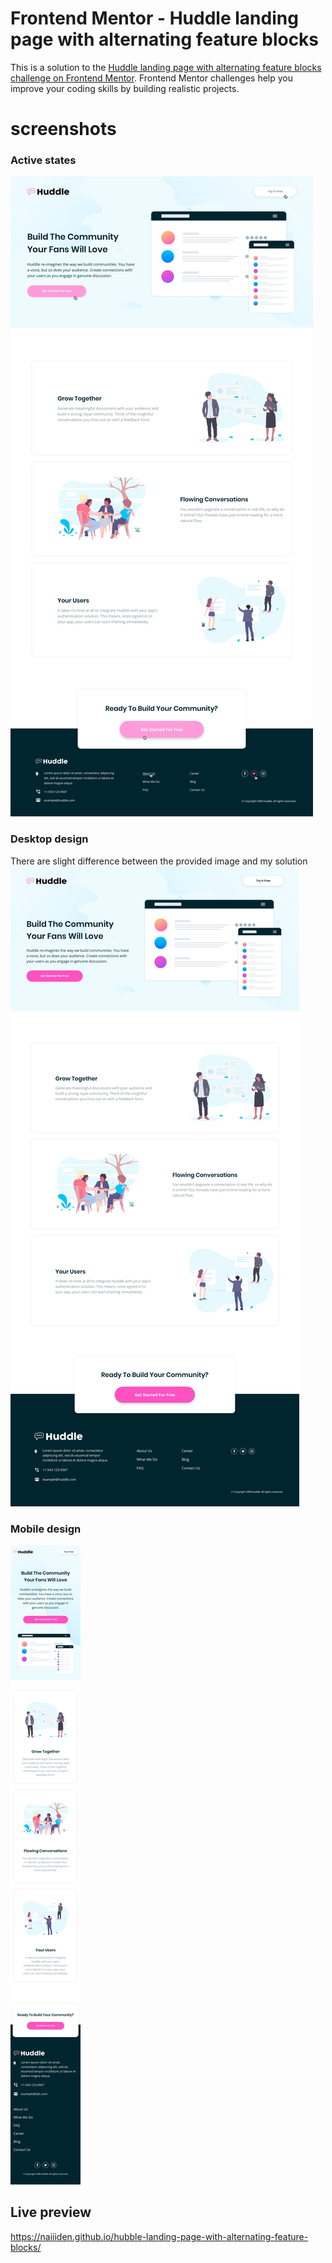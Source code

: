 # Frontend Mentor - Huddle landing page with alternating feature blocks 

This is a solution to the [Huddle landing page with alternating feature blocks challenge on Frontend Mentor](https://www.frontendmentor.io/challenges/huddle-landing-page-with-alternating-feature-blocks-5ca5f5981e82137ec91a5100). Frontend Mentor challenges help you improve your coding skills by building realistic projects. 

# screenshots
### Active states
![active](/design/active-states.jpg)
### Desktop design
There are slight difference between the provided image and my solution
![desktop](/design/desktop-design.jpg)
### Mobile design
![mobile](/design/mobile-design.jpg)

## Live preview
https://naiiiden.github.io/hubble-landing-page-with-alternating-feature-blocks/
